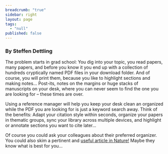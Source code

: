 ```yaml
---
breadcrumb: "true"
sidebar: right
layout: page
tags: 
  - "null"
published: false
---
```




### By Steffen Dettling

The problem starts in grad school: You dig into your topic, you read papers, many papers, and before you know it you end up with a collection of hundreds cryptically named PDF files in your download folder. And of course, you will print them, because you like to highlight sections and making notes...
Post-its, notes on the margins or huge stacks of manuscripts on your desk, where you can never seem to find the one you are looking for – these times are over.    

Using a reference manager will help you keep your desk clean an organized while the PDF you are looking for is just a keyword search away. Think of the benefits: Adapt your citation style within seconds, organize your papers in thematic groups, sync your library across multiple devices, and highlight or annotate sections you want to cite later...   

Of course you could ask your colleagues about their preferred organizer. You could also skim a pertinent and <a href="http://www.nature.com/news/eight-ways-to-clean-a-digital-library-1.18695" target="_blank">useful article in Nature!</a> Maybe they know what is best for you…

